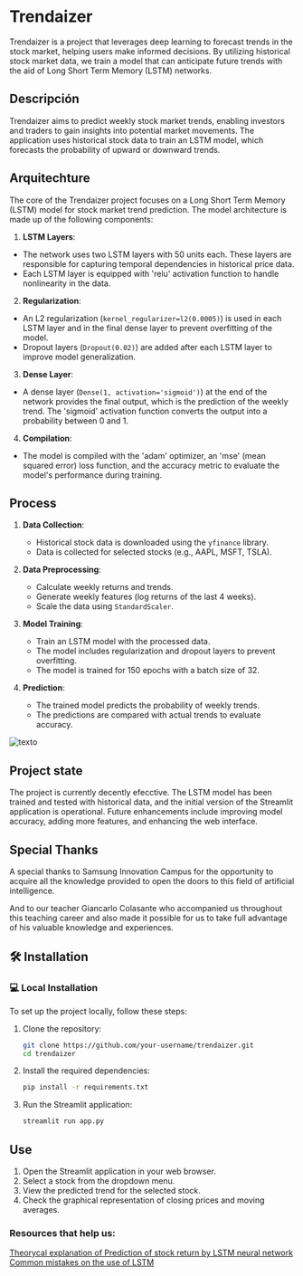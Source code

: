 # Trendaizer

Trendaizer is a project that leverages deep learning to forecast trends in the stock market, helping users make informed decisions. By utilizing historical stock market data, we train a model that can anticipate future trends with the aid of Long Short Term Memory (LSTM) networks.

## Descripción

Trendaizer aims to predict weekly stock market trends, enabling investors and traders to gain insights into potential market movements. The application uses historical stock data to train an LSTM model, which forecasts the probability of upward or downward trends.

## Arquitechture 

The core of the Trendaizer project focuses on a Long Short Term Memory (LSTM) model for stock market trend prediction. The model architecture is made up of the following components:

1. **LSTM Layers**:
 - The network uses two LSTM layers with 50 units each. These layers are responsible for capturing temporal dependencies in historical price data.
 - Each LSTM layer is equipped with 'relu' activation function to handle nonlinearity in the data.

2. **Regularization**:
 - An L2 regularization (`kernel_regularizer=l2(0.0005)`) is used in each LSTM layer and in the final dense layer to prevent overfitting of the model.
 - Dropout layers (`Dropout(0.02)`) are added after each LSTM layer to improve model generalization.

3. **Dense Layer**:
 - A dense layer (`Dense(1, activation='sigmoid')`) at the end of the network provides the final output, which is the prediction of the weekly trend. The 'sigmoid' activation function converts the output into a probability between 0 and 1.

4. **Compilation**:
 - The model is compiled with the 'adam' optimizer, an 'mse' (mean squared error) loss function, and the accuracy metric to evaluate the model's performance during training.

## Process 

1. **Data Collection**: 
   - Historical stock data is downloaded using the `yfinance` library.
   - Data is collected for selected stocks (e.g., AAPL, MSFT, TSLA).

2. **Data Preprocessing**:
   - Calculate weekly returns and trends.
   - Generate weekly features (log returns of the last 4 weeks).
   - Scale the data using `StandardScaler`.

3. **Model Training**:
   - Train an LSTM model with the processed data.
   - The model includes regularization and dropout layers to prevent overfitting.
   - The model is trained for 150 epochs with a batch size of 32.

4. **Prediction**:
   - The trained model predicts the probability of weekly trends.
   - The predictions are compared with actual trends to evaluate accuracy.

![texto](https://cdn.discordapp.com/attachments/699128484097818684/1261090905956290721/Screenshot_2024-07-04_212821.png?ex=6691b1ed&is=6690606d&hm=053aa3db8dd0b3d2b1124bf3729c81aa6d9b4d065a91781b5ab0fff860cc4ce6&)

## Project state 

The project is currently decently efecctive. The LSTM model has been trained and tested with historical data, and the initial version of the Streamlit application is operational. Future enhancements include improving model accuracy, adding more features, and enhancing the web interface.

## Special Thanks 

A special thanks to Samsung Innovation Campus for the opportunity to acquire all the knowledge provided to open the doors to this field of artificial intelligence.

And to our teacher Giancarlo Colasante who accompanied us throughout this teaching career and also made it possible for us to take full advantage of his valuable knowledge and experiences.

## 🛠️ Installation 

### 💻 Local Installation

To set up the project locally, follow these steps:

1. Clone the repository:
    ```bash
    git clone https://github.com/your-username/trendaizer.git
    cd trendaizer
    ```

2. Install the required dependencies:
    ```bash
    pip install -r requirements.txt
    ```

3. Run the Streamlit application:
    ```bash
    streamlit run app.py
    ```

## Use 

1. Open the Streamlit application in your web browser.
2. Select a stock from the dropdown menu.
3. View the predicted trend for the selected stock.
4. Check the graphical representation of closing prices and moving averages.

### Resources that help us:
[Theorycal explanation of Prediction of stock return by LSTM neural network](https://www.tandfonline.com/doi/full/10.1080/08839514.2022.2151159)
[Common mistakes on the use of LSTM](https://www.youtube.com/watch?v=Vfx1L2jh2Ng)

